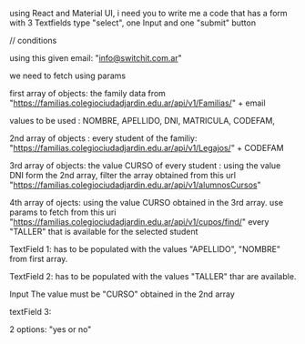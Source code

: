using React and Material UI, i need you to write me a code that has a form with 3 Textfields type "select", one Input and one "submit" button

// conditions

 using this given email: "info@switchit.com.ar"

we need to fetch using params

first array of objects: the family data from "https://familias.colegiociudadjardin.edu.ar/api/v1/Familias/" + email

values to be used :
    NOMBRE,
      APELLIDO,
      DNI,
      MATRICULA,
      CODEFAM,

2nd array of objects :  every student of the familiy: "https://familias.colegiociudadjardin.edu.ar/api/v1/Legajos/" + CODEFAM


3rd array of objects:  the value CURSO of every student :   using the value DNI form the 2nd array, filter  the array obtained from this url "https://familias.colegiociudadjardin.edu.ar/api/v1/alumnosCursos"

4th array of ojects: using the value CURSO obtained in the 3rd array. use params to fetch from this uri  "https://familias.colegiociudadjardin.edu.ar/api/v1/cupos/find/" every "TALLER" that is available for the selected student


TextField 1:
has to be populated with the values "APELLIDO", "NOMBRE" from first array.

TextField 2: 
has to be populated with the values "TALLER" thar are available.

Input
The value must be "CURSO" obtained in the 2nd array

textField 3:

2 options: "yes or no"




